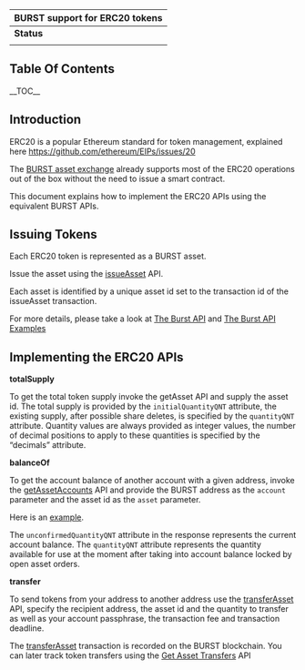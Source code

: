| BURST support for ERC20 tokens |
|--------------------------------|
| **Status**                     |
||

Table Of Contents
-----------------

\_\_TOC\_\_

Introduction
------------

ERC20 is a popular Ethereum standard for token management, explained here <https://github.com/ethereum/EIPs/issues/20>

The [BURST asset exchange](asset-exchange.md) already supports most of the ERC20 operations out of the box without the need to issue a smart contract.

This document explains how to implement the ERC20 APIs using the equivalent BURST APIs.

Issuing Tokens
--------------

Each ERC20 token is represented as a BURST asset.

Issue the asset using the [issueAsset](the-burst-api-issue-asset.md) API.

Each asset is identified by a unique asset id set to the transaction id of the issueAsset transaction.

For more details, please take a look at [The Burst API](the-burst-api.md) and [The Burst API Examples](the-burst-api-examples.md)

Implementing the ERC20 APIs
---------------------------

**totalSupply**

To get the total token supply invoke the getAsset API and supply the asset id. The total supply is provided by the `initialQuantityQNT` attribute, the existing supply, after possible share deletes, is specified by the `quantityQNT` attribute. Quantity values are always provided as integer values, the number of decimal positions to apply to these quantities is specified by the “decimals” attribute.

**balanceOf**

To get the account balance of another account with a given address, invoke the [getAssetAccounts](the-burst-api-get-asset-accounts.md) API and provide the BURST address as the `account` parameter and the asset id as the `asset` parameter.

Here is an [example](the-burst-api-examples-get-asset-accounts.md).

The `unconfirmedQuantityQNT` attribute in the response represents the current account balance. The `quantityQNT` attribute represents the quantity available for use at the moment after taking into account balance locked by open asset orders.

**transfer**

To send tokens from your address to another address use the [transferAsset](the-burst-api-transfer-asset.md) API, specify the recipient address, the asset id and the quantity to transfer as well as your account passphrase, the transaction fee and transaction deadline.

The [transferAsset](the-burst-api-transfer-asset.md) transaction is recorded on the BURST blockchain. You can later track token transfers using the [Get Asset Transfers](the-burst-api-get-asset-transfers.md) API
